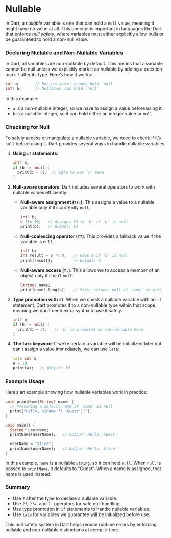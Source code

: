 # Nullable

In Dart, a *nullable* variable is one that can hold a `null` value, meaning it might have no value at all. This concept is important in languages like Dart that enforce *null safety*, where variables must either explicitly allow nulls or be guaranteed to hold a non-null value.

### Declaring Nullable and Non-Nullable Variables
In Dart, all variables are non-nullable by default. This means that a variable cannot be null unless we explicitly mark it as nullable by adding a question mark `?` after its type. Here’s how it works:

```dart
int a;       // Non-nullable: cannot hold `null`
int? b;      // Nullable: can hold `null`
```

In this example:
- `a` is a non-nullable integer, so we have to assign a value before using it.
- `b` is a nullable integer, so it can hold either an integer value or `null`.

### Checking for Null
To safely access or manipulate a nullable variable, we need to check if it’s `null` before using it. Dart provides several ways to handle nullable variables:

1. **Using `if` statements**:
   ```dart
   int? b;
   if (b != null) {
     print(b + 5);  // Safe to use `b` here
   }
   ```

2. **Null-aware operators**:
   Dart includes several operators to work with nullable values efficiently:

   - **Null-aware assignment (`??=`)**:
     This assigns a value to a nullable variable only if it’s currently `null`.
     ```dart
     int? b;
     b ??= 10;   // Assigns 10 to `b` if `b` is null
     print(b);   // Output: 10
     ```

   - **Null-coalescing operator (`??`)**:
     This provides a fallback value if the variable is `null`.
     ```dart
     int? b;
     int result = b ?? 0;   // Uses 0 if `b` is null
     print(result);         // Output: 0
     ```

   - **Null-aware access (`?.`)**:
     This allows we to access a member of an object only if it isn’t `null`.
     ```dart
     String? name;
     print(name?.length);   // Safe; returns null if `name` is null
     ```

3. **Type promotion with `if`**:
   When we check a nullable variable with an `if` statement, Dart promotes it to a non-nullable type within that scope, meaning we don’t need extra syntax to use it safely.

   ```dart
   int? b;
   if (b != null) {
     print(b + 5);   // `b` is promoted to non-nullable here
   }
   ```

4. **The `late` keyword**:
   If we’re certain a variable will be initialized later but can’t assign a value immediately, we can use `late`:
   ```dart
   late int a;
   a = 10;
   print(a);   // Output: 10
   ```

### Example Usage
Here’s an example showing how nullable variables work in practice:

```dart
void printName(String? name) {
  // Providing a default name if `name` is null
  print("Hello, ${name ?? 'Guest'}!");
}

void main() {
  String? userName;
  printName(userName);   // Output: Hello, Guest!

  userName = "Alice";
  printName(userName);   // Output: Hello, Alice!
}
```

In this example, `name` is a nullable `String`, so it can hold `null`. When `null` is passed to `printName`, it defaults to "Guest". When a name is assigned, that name is used instead.

### Summary
- Use `?` after the type to declare a nullable variable.
- Use `??`, `??=`, and `?.` operators for safe null handling.
- Use type promotion in `if` statements to handle nullable variables.
- Use `late` for variables we guarantee will be initialized before use.

This null safety system in Dart helps reduce runtime errors by enforcing nullable and non-nullable distinctions at compile-time.